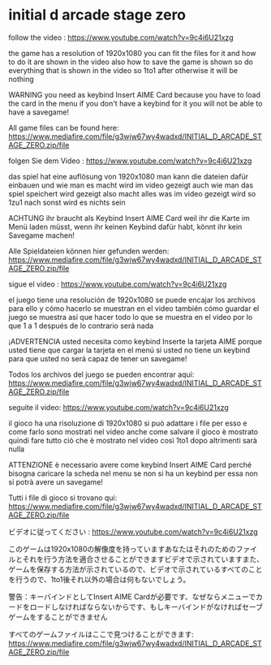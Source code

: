 # initial d arcade stage zero


follow the video : https://www.youtube.com/watch?v=9c4i6U21xzg

the game has a resolution of 1920x1080 you can fit the files for it and how to do it are shown in the video also how to save the game is shown so do everything that is shown in the video so 1to1 after otherwise it will be nothing 

WARNING you need as keybind Insert AIME Card because you have to load the card in the menu if you don't have a keybind for it you will not be able to have a savegame!

All game files can be found here: https://www.mediafire.com/file/g3wjw67wy4wadxd/INITIAL_D_ARCADE_STAGE_ZERO.zip/file


folgen Sie dem Video : https://www.youtube.com/watch?v=9c4i6U21xzg

das spiel hat eine auflösung von 1920x1080 man kann die dateien dafür einbauen und wie man es macht wird im video gezeigt auch wie man das spiel speichert wird gezeigt also macht alles was im video gezeigt wird so 1zu1 nach sonst wird es nichts sein 

ACHTUNG ihr braucht als Keybind Insert AIME Card weil ihr die Karte im Menü laden müsst, wenn ihr keinen Keybind dafür habt, könnt ihr kein Savegame machen!

Alle Spieldateien können hier gefunden werden: https://www.mediafire.com/file/g3wjw67wy4wadxd/INITIAL_D_ARCADE_STAGE_ZERO.zip/file


sigue el video : https://www.youtube.com/watch?v=9c4i6U21xzg

el juego tiene una resolución de 1920x1080 se puede encajar los archivos para ello y cómo hacerlo se muestran en el video también cómo guardar el juego se muestra así que hacer todo lo que se muestra en el video por lo que 1 a 1 después de lo contrario será nada 

¡ADVERTENCIA usted necesita como keybind Inserte la tarjeta AIME porque usted tiene que cargar la tarjeta en el menú si usted no tiene un keybind para que usted no será capaz de tener un savegame!

Todos los archivos del juego se pueden encontrar aquí: https://www.mediafire.com/file/g3wjw67wy4wadxd/INITIAL_D_ARCADE_STAGE_ZERO.zip/file


seguite il video: https://www.youtube.com/watch?v=9c4i6U21xzg

il gioco ha una risoluzione di 1920x1080 si può adattare i file per esso e come farlo sono mostrati nel video anche come salvare il gioco è mostrato quindi fare tutto ciò che è mostrato nel video così 1to1 dopo altrimenti sarà nulla 

ATTENZIONE è necessario avere come keybind Insert AIME Card perché bisogna caricare la scheda nel menu se non si ha un keybind per essa non si potrà avere un savegame!

Tutti i file di gioco si trovano qui: https://www.mediafire.com/file/g3wjw67wy4wadxd/INITIAL_D_ARCADE_STAGE_ZERO.zip/file


ビデオに従ってください : https://www.youtube.com/watch?v=9c4i6U21xzg

このゲームは1920x1080の解像度を持っていますあなたはそれのためのファイルとそれを行う方法を適合させることができますビデオで示されていますまた、ゲームを保存する方法が示されているので、ビデオで示されているすべてのことを行うので、1to1後それ以外の場合は何もないでしょう。

警告：キーバインドとしてInsert AIME Cardが必要です、なぜならメニューでカードをロードしなければならないからです、もしキーバインドがなければセーブゲームをすることができません

すべてのゲームファイルはここで見つけることができます: https://www.mediafire.com/file/g3wjw67wy4wadxd/INITIAL_D_ARCADE_STAGE_ZERO.zip/file
